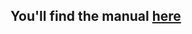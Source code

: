 ## You'll find the manual [here](https://github.com/FriendsOfShopware/FroshPlatformBunnycdnMediaStorage#usage)